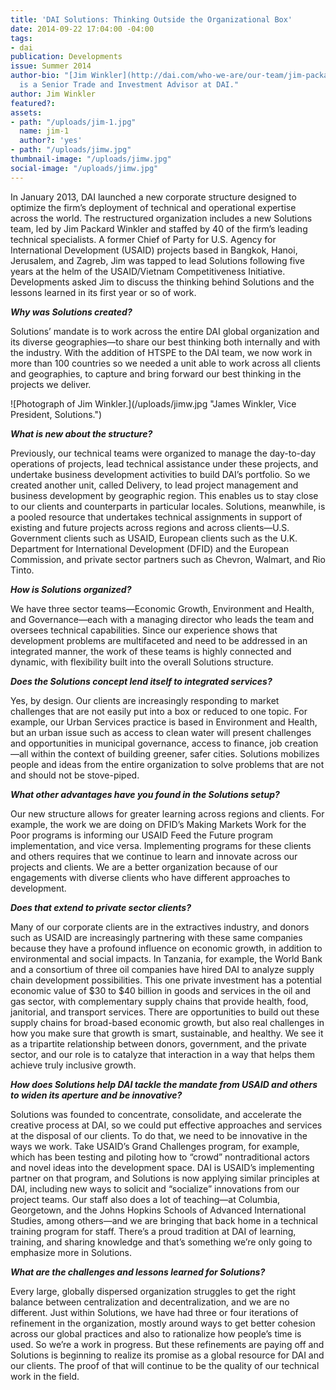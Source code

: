 ```yaml
---
title: 'DAI Solutions: Thinking Outside the Organizational Box'
date: 2014-09-22 17:04:00 -04:00
tags:
- dai
publication: Developments
issue: Summer 2014
author-bio: "[Jim Winkler](http://dai.com/who-we-are/our-team/jim-packard-winkler-0)
  is a Senior Trade and Investment Advisor at DAI."
author: Jim Winkler
featured?: 
assets:
- path: "/uploads/jim-1.jpg"
  name: jim-1
  author?: 'yes'
- path: "/uploads/jimw.jpg"
thumbnail-image: "/uploads/jimw.jpg"
social-image: "/uploads/jimw.jpg"
---
```


<p>In January 2013, DAI launched a new corporate structure designed to optimize the firm’s deployment of technical and operational expertise across the world. The restructured organization includes a new Solutions team, led by Jim Packard Winkler and staffed by 40 of the firm’s leading technical specialists. A former Chief of Party for U.S. Agency for International Development (USAID) projects based in Bangkok, Hanoi, Jerusalem, and Zagreb, Jim was tapped to lead Solutions following five years at the helm of the USAID/Vietnam Competitiveness Initiative. Developments asked Jim to discuss the thinking behind Solutions and the lessons learned in its first year or so of work.</p>



<p><strong><em>Why was Solutions created?</em></strong></p>
<p>Solutions’ mandate is to work across the entire DAI global organization and its diverse geographies—to share our best thinking both internally and with the industry. With the addition of HTSPE to the DAI team, we now work in more than 100 countries so we needed a unit able to work across all clients and geographies, to capture and bring forward our best thinking in the projects we deliver.</p>
![Photograph of Jim Winkler.](/uploads/jimw.jpg "James Winkler, Vice President, Solutions.") 
<p><strong><em>What is new about the structure?</em></strong></p>
<p>Previously, our technical teams were organized to manage the day-to-day operations of projects, lead technical assistance under these projects, and undertake business development activities to build DAI’s portfolio. So we created another unit, called Delivery, to lead project management and business development by geographic region. This enables us to stay close to our clients and counterparts in particular locales. Solutions, meanwhile, is a pooled resource that undertakes technical assignments in support of existing and future projects across regions and across clients—U.S. Government clients such as USAID, European clients such as the U.K. Department for International Development (DFID) and the European Commission, and private sector partners such as Chevron, Walmart, and Rio Tinto.</p>
<p><strong><em>How is Solutions organized?</em></strong></p>
<p>We have three sector teams—Economic Growth, Environment and Health, and Governance—each with a managing director who leads the team and oversees technical capabilities. Since our experience shows that development problems are multifaceted and need to be addressed in an integrated manner, the work of these teams is highly connected and dynamic, with flexibility built into the overall Solutions structure.</p>
<p><strong><em>Does the Solutions concept lend itself to integrated services?</em></strong></p>
<p>Yes, by design. Our clients are increasingly responding to market challenges that are not easily put into a box or reduced to one topic. For example, our Urban Services practice is based in Environment and Health, but an urban issue such as access to clean water will present challenges and opportunities in municipal governance, access to finance, job creation—all within the context of building greener, safer cities. Solutions mobilizes people and ideas from the entire organization to solve problems that are not and should not be stove-piped.</p>
<p><strong><em>What other advantages have you found in the Solutions setup?</em></strong></p>
<p>Our new structure allows for greater learning across regions and clients. For example, the work we are doing on DFID’s Making Markets Work for the Poor programs is informing our USAID Feed the Future program implementation, and vice versa. Implementing programs for these clients and others requires that we continue to learn and innovate across our projects and clients. We are a better organization because of our engagements with diverse clients who have different approaches to development.</p>
<p><strong><em>Does that extend to private sector clients?</em></strong></p>
<p>Many of our corporate clients are in the extractives industry, and donors such as USAID are increasingly partnering with these same companies because they have a profound influence on economic growth, in addition to environmental and social impacts. In Tanzania, for example, the World Bank and a consortium of three oil companies have hired DAI to analyze supply chain development possibilities. This one private investment has a potential economic value of $30 to $40 billion in goods and services in the oil and gas sector, with complementary supply chains that provide health, food, janitorial, and transport services. There are opportunities to build out these supply chains for broad-based economic growth, but also real challenges in how you make sure that growth is smart, sustainable, and healthy. We see it as a tripartite relationship between donors, government, and the private sector, and our role is to catalyze that interaction in a way that helps them achieve truly inclusive growth.</p>
<p><strong><em>How does Solutions help DAI tackle the mandate from USAID and others to widen its aperture and be innovative?</em></strong></p>
<p>Solutions was founded to concentrate, consolidate, and accelerate the creative process at DAI, so we could put effective approaches and services at the disposal of our clients. To do that, we need to be innovative in the ways we work. Take USAID’s Grand Challenges program, for example, which has been testing and piloting how to “crowd” nontraditional actors and novel ideas into the development space. DAI is USAID’s implementing partner on that program, and Solutions is now applying similar principles at DAI, including new ways to solicit and “socialize” innovations from our project teams. Our staff also does a lot of teaching—at Columbia, Georgetown, and the Johns Hopkins Schools of Advanced International Studies, among others—and we are bringing that back home in a technical training program for staff. There’s a proud tradition at DAI of learning, training, and sharing knowledge and that’s something we’re only going to emphasize more in Solutions.</p>
<p><strong><em>What are the challenges and lessons learned for Solutions?</em></strong></p>
<p>Every large, globally dispersed organization struggles to get the right balance between centralization and decentralization, and we are no different. Just within Solutions, we have had three or four iterations of refinement in the organization, mostly around ways to get better cohesion across our global practices and also to rationalize how people’s time is used. So we’re a work in progress. But these refinements are paying off and Solutions is beginning to realize its promise as a global resource for DAI and our clients. The proof of that will continue to be the quality of our technical work in the field.</p>
